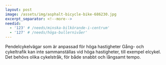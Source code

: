 ```yaml
---
layout: post
image: /assets/img/asphalt-bicycle-bike-686230.jpg
excerpt_separator: <!--more-->
needid:
  - '123' # /needs/minska-bilkörande-i-centrum'
  - '127' # /needs/höga-bullernivåer'
---
```

Pendelcykelvägar som är anpassad för höga hastigheter <!--more-->
Gång- och cykeltrafik kan inte sammanställas vid höga hastigheter, till exempel elcykel. Det behövs olika cykelstråk, för både snabbt och långsamt tempo.
